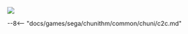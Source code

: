 <img class="header-logo" src="/img/sega/chunithm/paradise/logo.webp">

--8<-- "docs/games/sega/chunithm/common/chuni/c2c.md"
